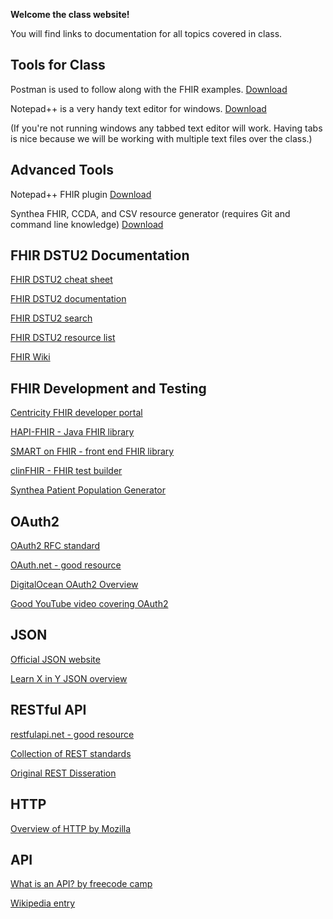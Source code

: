 **Welcome the class website!**

You will find links to documentation for all topics covered in class.

## Tools for Class

Postman is used to follow along with the FHIR examples. [Download](https://www.getpostman.com/apps)

Notepad++ is a very handy text editor for windows. [Download](https://notepad-plus-plus.org/downloads/)

(If you're not running windows any tabbed text editor will work. Having tabs is nice because we will be working with multiple text files over the class.)

## Advanced Tools

Notepad++ FHIR plugin [Download](http://wiki.hl7.org/index.php?title=FHIR_Notepad%2B%2B_Plugin_Documentation)

Synthea FHIR, CCDA, and CSV resource generator (requires Git and command line knowledge) [Download](https://github.com/synthetichealth/synthea)

## FHIR DSTU2 Documentation

[FHIR DSTU2 cheat sheet](https://fire.ly/wp-content/uploads/2017/02/CHEAT-SHEET-DSTU2_feb-2017.pdf)

[FHIR DSTU2 documentation](https://www.hl7.org/fhir/DSTU2/index.html)

[FHIR DSTU2 search](https://www.hl7.org/fhir/DSTU2/search.html)

[FHIR DSTU2 resource list](https://www.hl7.org/fhir/DSTU2/resourcelist.html)

[FHIR Wiki](http://wiki.hl7.org/index.php?title=FHIR)

## FHIR Development and Testing

[Centricity FHIR developer portal](https://mydata.gehealthcare.com/home)

[HAPI-FHIR - Java FHIR library](http://hapifhir.io/)

[SMART on FHIR - front end FHIR library](http://docs.smarthealthit.org/)

[clinFHIR - FHIR test builder](http://clinfhir.com/)

[Synthea Patient Population Generator](https://github.com/synthetichealth/synthea)

## OAuth2

[OAuth2 RFC standard](https://tools.ietf.org/html/rfc6749)

[OAuth.net - good resource](https://oauth.net/2/)

[DigitalOcean OAuth2 Overview](https://www.digitalocean.com/community/tutorials/an-introduction-to-oauth-2)

[Good YouTube video covering OAuth2](https://www.youtube.com/watch?v=996OiexHze0)

## JSON

[Official JSON website](http://json.org/)

[Learn X in Y JSON overview](https://learnxinyminutes.com/docs/json/)

## RESTful API

[restfulapi.net - good resource](https://restfulapi.net/)

[Collection of REST standards](http://standards.rest/)

[Original REST Disseration](https://www.ics.uci.edu/~fielding/pubs/dissertation/rest_arch_style.htm)

## HTTP

[Overview of HTTP by Mozilla](https://developer.mozilla.org/en-US/docs/Web/HTTP/Overview)

## API

[What is an API? by freecode camp](https://medium.freecodecamp.org/what-is-an-api-in-english-please-b880a3214a82)

[Wikipedia entry](https://en.wikipedia.org/wiki/Application_programming_interface)
